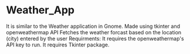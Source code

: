 # Weather_App
It is similar to the Weather application in Gnome.
Made using tkinter and openweathermap API
Fetches the weather forcast based on the location (city) entered by the user
Requirments:
It requires the openweathermap's API key to run.
It requires Tkinter package.

